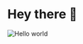 # Hey there :wave:
<img src="https://raw.githubusercontent.com/sagar-viradiya/sagar-viradiya/master/resources/banner.png" alt="Hello world">
